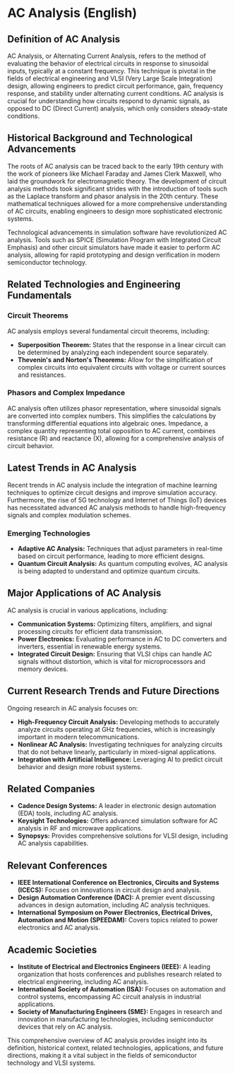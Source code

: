 # AC Analysis (English)

## Definition of AC Analysis

AC Analysis, or Alternating Current Analysis, refers to the method of evaluating the behavior of electrical circuits in response to sinusoidal inputs, typically at a constant frequency. This technique is pivotal in the fields of electrical engineering and VLSI (Very Large Scale Integration) design, allowing engineers to predict circuit performance, gain, frequency response, and stability under alternating current conditions. AC analysis is crucial for understanding how circuits respond to dynamic signals, as opposed to DC (Direct Current) analysis, which only considers steady-state conditions.

## Historical Background and Technological Advancements

The roots of AC analysis can be traced back to the early 19th century with the work of pioneers like Michael Faraday and James Clerk Maxwell, who laid the groundwork for electromagnetic theory. The development of circuit analysis methods took significant strides with the introduction of tools such as the Laplace transform and phasor analysis in the 20th century. These mathematical techniques allowed for a more comprehensive understanding of AC circuits, enabling engineers to design more sophisticated electronic systems.

Technological advancements in simulation software have revolutionized AC analysis. Tools such as SPICE (Simulation Program with Integrated Circuit Emphasis) and other circuit simulators have made it easier to perform AC analysis, allowing for rapid prototyping and design verification in modern semiconductor technology.

## Related Technologies and Engineering Fundamentals

### Circuit Theorems

AC analysis employs several fundamental circuit theorems, including:

- **Superposition Theorem:** States that the response in a linear circuit can be determined by analyzing each independent source separately.
- **Thevenin's and Norton's Theorems:** Allow for the simplification of complex circuits into equivalent circuits with voltage or current sources and resistances.

### Phasors and Complex Impedance

AC analysis often utilizes phasor representation, where sinusoidal signals are converted into complex numbers. This simplifies the calculations by transforming differential equations into algebraic ones. Impedance, a complex quantity representing total opposition to AC current, combines resistance (R) and reactance (X), allowing for a comprehensive analysis of circuit behavior.

## Latest Trends in AC Analysis

Recent trends in AC analysis include the integration of machine learning techniques to optimize circuit designs and improve simulation accuracy. Furthermore, the rise of 5G technology and Internet of Things (IoT) devices has necessitated advanced AC analysis methods to handle high-frequency signals and complex modulation schemes.

### Emerging Technologies

- **Adaptive AC Analysis:** Techniques that adjust parameters in real-time based on circuit performance, leading to more efficient designs.
- **Quantum Circuit Analysis:** As quantum computing evolves, AC analysis is being adapted to understand and optimize quantum circuits.

## Major Applications of AC Analysis

AC analysis is crucial in various applications, including:

- **Communication Systems:** Optimizing filters, amplifiers, and signal processing circuits for efficient data transmission.
- **Power Electronics:** Evaluating performance in AC to DC converters and inverters, essential in renewable energy systems.
- **Integrated Circuit Design:** Ensuring that VLSI chips can handle AC signals without distortion, which is vital for microprocessors and memory devices.

## Current Research Trends and Future Directions

Ongoing research in AC analysis focuses on:

- **High-Frequency Circuit Analysis:** Developing methods to accurately analyze circuits operating at GHz frequencies, which is increasingly important in modern telecommunications.
- **Nonlinear AC Analysis:** Investigating techniques for analyzing circuits that do not behave linearly, particularly in mixed-signal applications.
- **Integration with Artificial Intelligence:** Leveraging AI to predict circuit behavior and design more robust systems.

## Related Companies

- **Cadence Design Systems:** A leader in electronic design automation (EDA) tools, including AC analysis.
- **Keysight Technologies:** Offers advanced simulation software for AC analysis in RF and microwave applications.
- **Synopsys:** Provides comprehensive solutions for VLSI design, including AC analysis capabilities.

## Relevant Conferences

- **IEEE International Conference on Electronics, Circuits and Systems (ICECS):** Focuses on innovations in circuit design and analysis.
- **Design Automation Conference (DAC):** A premier event discussing advances in design automation, including AC analysis techniques.
- **International Symposium on Power Electronics, Electrical Drives, Automation and Motion (SPEEDAM):** Covers topics related to power electronics and AC analysis.

## Academic Societies

- **Institute of Electrical and Electronics Engineers (IEEE):** A leading organization that hosts conferences and publishes research related to electrical engineering, including AC analysis.
- **International Society of Automation (ISA):** Focuses on automation and control systems, encompassing AC circuit analysis in industrial applications.
- **Society of Manufacturing Engineers (SME):** Engages in research and innovation in manufacturing technologies, including semiconductor devices that rely on AC analysis.

This comprehensive overview of AC analysis provides insight into its definition, historical context, related technologies, applications, and future directions, making it a vital subject in the fields of semiconductor technology and VLSI systems.